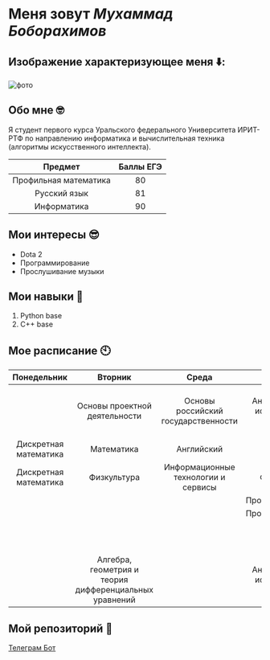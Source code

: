 # Меня зовут _Мухаммад Боборахимов_

## Изображение характеризующее меня ⬇️:
![фото](https://img-webcalypt.ru/img/thumb/lg/images/meme-templates/5P5rCX2iXRZA6QYj2dmeWd2qMi2akxHA.jpeg.jpg)

## Обо мне 🤓
Я студент первого курса Уральского федерального Университета ИРИТ-РТФ по направлению информатика и вычислительная техника (алгоритмы искусственного интеллекта).

| Предмет             |  Баллы ЕГЭ  |
| :------------------:|:-----------:|
|Профильная математика|        80   |
|Русский язык         |         81  |
|Информатика          |        90   |


## Мои интересы 😎
- Dota 2
- Программирование
- Прослушивание музыки

## Мои навыки 🥺
1. Python base
2. C++ base

## Мое расписание 🕙
|Понедельник|Вторник | Среда | Четверг| Пятница | Суббота | 
|:---:|:---:|:---:|:---:|:---:|:---:|
|     |     Основы проектной деятельности     |  Основы российский государственности          |     Анализ данных и искусственный интеллект       |         Алгебра, геометрия и теория дифференциальных уравнений   |       Математика     |
|      Дискретная математика  |      Математика           |             Английский                  |                                                    |                                                            |             Математика        | 
|    Дискретная математика     |   Физкультура            |         Информационные технологии и сервисы         |        Физкультура              |                        |                |
|||| Программирование|||
|||                                                         |   Программирование          |                         |                  |
|                                |                       |                                                         |           |        Информационные технологии и сервисы                 |                  |
|                                |           Алгебра, геометрия и теория дифференциальных уравнений            |                                                         |         Анализ данных и искусственный интеллект         |                         |                  |


## Мой репозиторий 🤖
[Телеграм Бот](https://github.com/handraqw/handraqw_minigames_bot)
